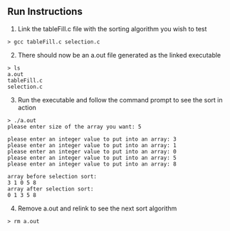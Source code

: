 Run Instructions
----------------
1) Link the tableFill.c file with the sorting algorithm you wish to test
```
> gcc tableFill.c selection.c
```
2) There should now be an a.out file generated as the linked executable
```
> ls
a.out
tableFill.c
selection.c
```
3) Run the executable and follow the command prompt to see the sort in action
```
> ./a.out 
please enter size of the array you want: 5

please enter an integer value to put into an array: 3
please enter an integer value to put into an array: 1
please enter an integer value to put into an array: 0
please enter an integer value to put into an array: 5
please enter an integer value to put into an array: 8

array before selection sort: 
3 1 0 5 8 
array after selection sort: 
0 1 3 5 8
```
4) Remove a.out and relink to see the next sort algorithm
```
> rm a.out
```

